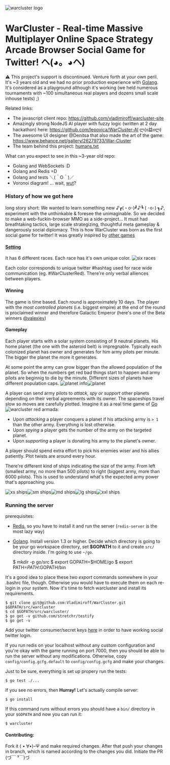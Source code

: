 ![warcluster logo](https://mir-s3-cdn-cf.behance.net/project_modules/disp/28168026279733.563586a13f4ae.gif)

WarCluster - Real-time Massive Multiplayer Online Space Strategy Arcade Browser Social Game for Twitter! ヘ(◕。◕ヘ)
===
:warning: This project's support is discontinued. Venture forth at your own peril. It's ~3 years old and we had no prior production experience with [Golang](http://golang.org/). It's considered as a playground although it's working (we held numerous tournaments with ~100 simultaneous real players and dozens small scale inhouse tests) ;)

Related links:

 - The javascript client repo: https://github.com/vladimiroff/warcluster-site
 - Amazingly strong NodeJS AI player with fuzzy logic (written at 2 day hackathon) here: https://github.com/lepovica/WarCluster-AI  ლ(ಠ益ಠლ)
 - The awesome UI designer @Denitsa that also made the art of the game: https://www.behance.net/gallery/26279733/War-Cluster
 - The team behind this project: [humans.txt](https://github.com/vladimiroff/warcluster-site/blob/develop/public/humans.txt)

What can you expect to see in this ~3-year old repo:
- Golang and WebSockets :D
- Golang and Redis =D
- Golang and tests ＼(＾O＾)／
- Voronoi diagram! ... wait, [wut](https://en.wikipedia.org/wiki/Voronoi_diagram)?

### History of how we got here

long story short: We wanted to learn something new ♪┏(・o･)┛♪┗ ( ･o･) ┓♪, experiment with the unthinkable & foresee the unimaginable. So we decided to make a web-fuckin-browser MMO as a side-project... It must had breathtaking tactics, large scale strategizing, thoughtful meta gameplay & dangerously social diplomacy. This is how WarCluster was born as the first social game for twitter! It was greatly inspired by [other games](https://hackpad.com/WarCluster-inspiration-1BvEVX758Ti)

#### [Setting](https://mir-s3-cdn-cf.behance.net/project_modules/1400/b2e9fc26279733.563593bb12d20.png)

It has 6 different races. Each race has it's own unique color.
![six races](https://mir-s3-cdn-cf.behance.net/project_modules/max_1200/0cbb1626279733.56353fde29024.png)

Each color corresponds to unique twitter #hashtag used for race wide communication (eg. #WarClusterRed). There're only verbal alliences between players.

#### Winning

The game is time based. Each round is approximately 10 days. The player with the *most controlled planets* (i.e. biggest empire) at the end of the round is proclaimed winner and therefore Galactic Emperor (here's one of the Beta winners [@valexiev](https://trello-attachments.s3.amazonaws.com/56e9cf6ad708c73bd6d0d26b/1352x623/0028f23f18dda84e9b5414f6c92e6c07/galactic_emperor.png))

#### Gameplay

Each player starts with a solar system consisting of 9 neutral planets. His home planet (the one with the asteroid belt) is impregnable. Typically each colonized planet has owner and generates for him army pilots per minute. The bigger the planet the more it generates.

At some point the army can grow bigger than the allowed population of the planet. So when the numbers get red bad things start to happen and army pilots are beginnig to die by the minute. Different sizes of planets have different population caps.
![planet info](https://trello-attachments.s3.amazonaws.com/56e9cf6ad708c73bd6d0d26b/789x435/d90a33aec2efcb3e2ceb7d62b3607faa/Screenshot-from-2015-04-19-17-17-41.png)![planet](https://trello-attachments.s3.amazonaws.com/56e9cf6ad708c73bd6d0d26b/556x418/e0134266d20b2618e5f56c3a09881c82/Screenshot-from-2015-04-19-17-14-04.png)

A player can send army pilots to *attack, spy or support* other planets depending on their verbal agreements with its owner. The spaceships travel slow so moves are carefully plotted. Imagine it as a real time game of [Go](https://en.wikipedia.org/wiki/Go_%28game%29)
![warcluster red armada](https://trello-attachments.s3.amazonaws.com/56e9cf6ad708c73bd6d0d26b/1221x604/91b0f6877364a81aa7368e2c1afbb7d3/WarClusterRed-armada.png):

 - Upon *attacking* a player conquers a planet if his attacking army is `> 1` than the other army. Everything is lost otherwise.
 - Upon *spying* a player gets the number of the army on the targeted planet.
 - Upon *supporting* a player is donating his army to the planet's owner.

A player should spend extra effort to pick his enemies wiser and his allies patiently. Plot twists are around every hour.

There're different kind of ships indicating the size of the army. From left (smallest army, no more than 500 pilots) to right (biggest army, more than 6000 pilots). This is used to understand what's the expected army power that's approaching you.

![xs ships](https://trello-attachments.s3.amazonaws.com/56e9cf6ad708c73bd6d0d26b/182x164/81889186e2ec41c6cb423bf737e554e8/Screenshot-from-2015-04-19-18-22-34.png)![sm ships](https://trello-attachments.s3.amazonaws.com/56e9cf6ad708c73bd6d0d26b/212x180/c7c9a5a1fecd8b1adcbcb22cf4f5afa3/Screenshot-from-2015-04-19-18-23-40.png)![md ships](https://trello-attachments.s3.amazonaws.com/56e9cf6ad708c73bd6d0d26b/253x218/1a7fbb8f69c4a3c7b1a709dd92da83fa/Screenshot-from-2015-04-19-18-24-11.png)![lg ships](https://trello-attachments.s3.amazonaws.com/56e9cf6ad708c73bd6d0d26b/181x202/7f6b8001328c942ee54ecfa1741b0ae9/Screenshot-from-2015-04-19-18-24-46.png)![xxl ships](https://trello-attachments.s3.amazonaws.com/56e9cf6ad708c73bd6d0d26b/252x222/d6e47bf777cef2ebed607c53f78c005f/Screenshot-from-2015-04-19-18-34-12.png)

### Running the server
prerequisites:
- [Redis](http://redis.io/), so you have to install it and run the server  (`redis-server` is the most lazy way)
- [Golang](http://golang.org/). Install version 1.3 or higher. Decide which directory is going to be your go workspace directory, set __$GOPATH__ to it and create `src/` directory inside. I'm going to use `~/go`.

    $ mkdir -p go/src
    $ export GOPATH=$HOME/go
    $ export PATH=$PATH:$GOPATH/bin

It's a good idea to place these two _export_ commands somewhere in your .bashrc
file, though. Otherwise you would have to execute them on each re-login in your
system. Now it's time to fetch warcluster and install its requirements.

    $ git clone git@github.com:Vladimiroff/WarCluster.git $GOPATH/src/warcluster
    $ cd $GOPATH/src/warcluster/
    $ go get -v github.com/stretchr/testify
    $ go get -v

Add your twitter consumer/secret keys [here](https://github.com/vladimiroff/WarCluster/blob/develop/config/config.gcfg.default#L12-L13) in order to have working social twitter login.

If you run redis on your localhost without any custom configuration and you're
okay with the game running on port 7000, then you should be able to run the
server without any modifications. Otherwise, copy `config/config.gcfg.default`
to `config/config.gcfg` and make your changes.

Just to be sure, everything is set up propery run the tests:

    $ go test ./...

If you see no errors, then __Hurray!__ Let's actually compile server:

    $ go install

If this command runs without errors you should have a `bin/` directory in your
`$GOPATH` and now you can run it:

    $ warcluster

#### Contributing:

Fork it ( • ∀•)–Ψ and make required changes. After that push your changes in branch, which is named according to the changes you did. Initiate the PR (づ￣ ³￣)づ

